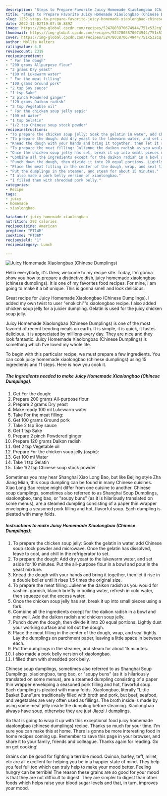```yaml
---
description: "Steps to Prepare Favorite Juicy Homemade Xiaolongbao (Chinese Dumplings)"
title: "Steps to Prepare Favorite Juicy Homemade Xiaolongbao (Chinese Dumplings)"
slug: 1252-steps-to-prepare-favorite-juicy-homemade-xiaolongbao-chinese-dumplings
date: 2022-11-02T19:07:46.889Z
image: https://img-global.cpcdn.com/recipes/5247803870674944/751x532cq70/juicy-homemade-xiaolongbao-chinese-dumplings-recipe-main-photo.jpg
thumbnail: https://img-global.cpcdn.com/recipes/5247803870674944/751x532cq70/juicy-homemade-xiaolongbao-chinese-dumplings-recipe-main-photo.jpg
cover: https://img-global.cpcdn.com/recipes/5247803870674944/751x532cq70/juicy-homemade-xiaolongbao-chinese-dumplings-recipe-main-photo.jpg
author: Mollie Walters
ratingvalue: 4.8
reviewcount: 2319
recipeingredient:
- " For the dough"
- "200 grams Allpurpose flour"
- "2 grams Dry yeast"
- "100 ml Lukewarm water"
- " For the meat filling"
- "100 grams Ground pork"
- "2 tsp Soy sauce"
- "1 tsp Sake"
- "2 pinch Powdered ginger"
- "120 grams Daikon radish"
- "2 tsp Vegetable oil"
- " For the chicken soup jelly aspic"
- "100 ml Water"
- "1 tsp Gelatin"
- "1/2 tsp Chinese soup stock powder"
recipeinstructions:
- "To prepare the chicken soup jelly: Soak the gelatin in water, add Chinese soup stock powder and microwave. Once the gelatin has dissolved,  leave to cool, and chill in the refrigerator to set."
- "To prepare the dough: Add dry yeast to the lukewarm water, and set aside for 10 minutes. Put the all-purpose flour in a bowl and pour in the yeast mixture."
- "Knead the dough with your hands and bring it together, then let it rise in a double boiler until it rises 1.5 times the original size."
- "To prepare the meat filling: Julienne the daikon radish as you would for sashimi garnish, blanch briefly in boiling water, refresh in cold water, then squeeze out the excess water."
- "Once the chicken soup jelly has set, break it up into small pieces using a fork."
- "Combine all the ingredients except for the daikon radish in a bowl and mix well. Add the daikon radish and chicken soup jelly."
- "Punch down the dough, then divide it into 20 equal portions. Lightly dust your working surface and roll out the dough."
- "Place the meat filling in the center of the dough, wrap, and seal tightly. Lay the dumplings on parchment paper, leaving a little space in between each."
- "Put the dumplings in the steamer, and steam for about 15 minutes."
- "I also made a pork belly version of xiaolongbao."
- "I filled them with shredded pork belly."
categories:
- Recipe
tags:
- juicy
- homemade
- xiaolongbao

katakunci: juicy homemade xiaolongbao 
nutrition: 292 calories
recipecuisine: American
preptime: "PT14M"
cooktime: "PT36M"
recipeyield: "1"
recipecategory: Lunch

---
```



![Juicy Homemade Xiaolongbao (Chinese Dumplings)](https://img-global.cpcdn.com/recipes/5247803870674944/751x532cq70/juicy-homemade-xiaolongbao-chinese-dumplings-recipe-main-photo.jpg)

Hello everybody, it's Drew, welcome to my recipe site. Today, I'm gonna show you how to prepare a distinctive dish, juicy homemade xiaolongbao (chinese dumplings). It is one of my favorites food recipes. For mine, I am going to make it a bit unique. This is gonna smell and look delicious.

Great recipe for Juicy Homemade Xiaolongbao (Chinese Dumplings). I added my own twist to user &#34;enokichi&#34;&#39;s xiaolongbao recipe. I also added chicken soup jelly for a juicier dumpling. Gelatin is used for the juicy chicken soup jelly.

Juicy Homemade Xiaolongbao (Chinese Dumplings) is one of the most favored of recent trending meals on earth. It is simple, it is quick, it tastes delicious. It is appreciated by millions every day. They are nice and they look fantastic. Juicy Homemade Xiaolongbao (Chinese Dumplings) is something which I've loved my whole life.


To begin with this particular recipe, we must prepare a few ingredients. You can cook juicy homemade xiaolongbao (chinese dumplings) using 15 ingredients and 11 steps. Here is how you cook it.

<!--inarticleads1-->

##### The ingredients needed to make Juicy Homemade Xiaolongbao (Chinese Dumplings):

1. Get  For the dough:
1. Prepare 200 grams All-purpose flour
1. Prepare 2 grams Dry yeast
1. Make ready 100 ml Lukewarm water
1. Take  For the meat filling:
1. Get 100 grams Ground pork
1. Take 2 tsp Soy sauce
1. Get 1 tsp Sake
1. Prepare 2 pinch Powdered ginger
1. Prepare 120 grams Daikon radish
1. Get 2 tsp Vegetable oil
1. Prepare  For the chicken soup jelly (aspic):
1. Get 100 ml Water
1. Take 1 tsp Gelatin
1. Take 1/2 tsp Chinese soup stock powder


Sometimes you may hear Shanghai Xiao Long Bao, but like Beijing style Zha Jiang Mian, this soup dumpling can be found in many Chinese cuisines. Xiao Long Bao recipe might differ from one cuisine to another. Chinese soup dumplings, sometimes also referred to as Shanghai Soup Dumplings, xiaolongbao, tang bao, or &#34;soupy buns&#34; (as it is hilariously translated on some menus), are a steamed dumpling consisting of a paper thin wrapper enveloping a seasoned pork filling and hot, flavorful soup. Each dumpling is pleated with many folds. 

<!--inarticleads2-->

##### Instructions to make Juicy Homemade Xiaolongbao (Chinese Dumplings):

1. To prepare the chicken soup jelly: Soak the gelatin in water, add Chinese soup stock powder and microwave. Once the gelatin has dissolved,  leave to cool, and chill in the refrigerator to set.
1. To prepare the dough: Add dry yeast to the lukewarm water, and set aside for 10 minutes. Put the all-purpose flour in a bowl and pour in the yeast mixture.
1. Knead the dough with your hands and bring it together, then let it rise in a double boiler until it rises 1.5 times the original size.
1. To prepare the meat filling: Julienne the daikon radish as you would for sashimi garnish, blanch briefly in boiling water, refresh in cold water, then squeeze out the excess water.
1. Once the chicken soup jelly has set, break it up into small pieces using a fork.
1. Combine all the ingredients except for the daikon radish in a bowl and mix well. Add the daikon radish and chicken soup jelly.
1. Punch down the dough, then divide it into 20 equal portions. Lightly dust your working surface and roll out the dough.
1. Place the meat filling in the center of the dough, wrap, and seal tightly. Lay the dumplings on parchment paper, leaving a little space in between each.
1. Put the dumplings in the steamer, and steam for about 15 minutes.
1. I also made a pork belly version of xiaolongbao.
1. I filled them with shredded pork belly.


Chinese soup dumplings, sometimes also referred to as Shanghai Soup Dumplings, xiaolongbao, tang bao, or &#34;soupy buns&#34; (as it is hilariously translated on some menus), are a steamed dumpling consisting of a paper thin wrapper enveloping a seasoned pork filling and hot, flavorful soup. Each dumpling is pleated with many folds. Xiaolongbao, literally &#34;Little Basket Buns&#34;,are traditionally filled with broth and pork, but beef, seafood, and vegetables are very often used as fillings. The broth inside is made by using some meat jelly inside the dumpling before steaming. Xiaolongbao always have soup, otherwise they are just Jiaozi / dumplings. 

So that is going to wrap it up with this exceptional food juicy homemade xiaolongbao (chinese dumplings) recipe. Thanks so much for your time. I'm sure you can make this at home. There is gonna be more interesting food in home recipes coming up. Remember to save this page in your browser, and share it to your family, friends and colleague. Thanks again for reading. Go on get cooking!

Grains can be good for fighting a terrible mood. Quinoa, barley, teff, millet, etc are all excellent for helping you be in a happier state of mind. They help you feel full too which can truly help to make your mood better. Feeling hungry can be terrible! The reason these grains are so good for your mood is that they are not difficult to digest. They are simpler to digest than other foods which helps raise your blood sugar levels and that, in turn, improves your mood.
